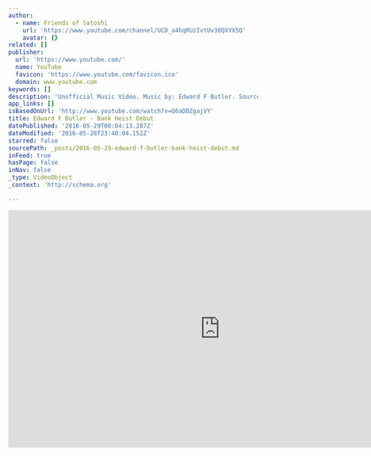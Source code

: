 ```yaml
---
author:
  - name: Friends of Satoshi
    url: 'https://www.youtube.com/channel/UCD_a4hqRUzIvtUv30QXYX5Q'
    avatar: {}
related: []
publisher:
  url: 'https://www.youtube.com/'
  name: YouTube
  favicon: 'https://www.youtube.com/favicon.ico'
  domain: www.youtube.com
keywords: []
description: 'Unofficial Music Video. Music by: Edward F Butler. Sources: -Blockchain Summit 2015 (https://www.youtube.com/watch?v=DqKSCV73Mbo) -Wall Street Lapse (https://www.youtube.com/watch?v=dWGVSo4kOmA) -Venezuela: A nation on the brink (https://www.youtube.com/watch?v=n4zNU6ciJM8)'
app_links: []
isBasedOnUrl: 'http://www.youtube.com/watch?v=Q6aDDZgajVY'
title: Edward F Butler - Bank Heist Debut
datePublished: '2016-05-29T00:04:13.287Z'
dateModified: '2016-05-28T23:40:04.152Z'
starred: false
sourcePath: _posts/2016-05-29-edward-f-butler-bank-heist-debut.md
inFeed: true
hasPage: false
inNav: false
_type: VideoObject
_context: 'http://schema.org'

---
```

<iframe src="http://cdn.embedly.com/widgets/media.html?src=https%3A%2F%2Fwww.youtube.com%2Fembed%2FQ6aDDZgajVY%3Ffeature%3Doembed&amp;url=http%3A%2F%2Fwww.youtube.com%2Fwatch%3Fv%3DQ6aDDZgajVY&amp;image=https%3A%2F%2Fi.ytimg.com%2Fvi%2FQ6aDDZgajVY%2Fhqdefault.jpg&amp;key=b7d04c9b404c499eba89ee7072e1c4f7&amp;type=text%2Fhtml&amp;schema=youtube" width="854" height="480" scrolling="no" frameborder="0" allowfullscreen="" style=""></iframe>